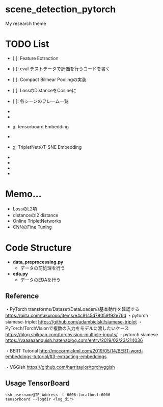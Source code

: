 # scene_detection_pytorch
My research theme  

# TODO List
+ [ ]: Feature Extraction
+ [ ]: eval テストデータで評価を行うコードを書く
+ [ ]: Compact Bilinear Poolingの実装

+ [ ]: LossのDistanceをCosineに
+ [ ]: 各シーンのフレーム一覧

+ [x]: trainデータをmergeするコード(dataloader内)
+ [x]: textの前処理
+ [x]: tensorboard Embedding
+ [x]: TripletNetの実装
+ [x]: TripletNetのT-SNE Embedding
+ [x]: AudioCNNの実装
+ [x]: DataLoaderの実装
+ [x]: SiameseNetの実装
+ [x]: 学習フェーズの実装

# Memo...
- LossのL2項
- distanceのl2 distance
- Online TripletNetworks
- CNNのFine Tuning

# Code Structure
- **data_preprocessing.py**
  - データの前処理を行う
- **eda.py**
  - データのEDAを行う

## Reference 
・PyTorch transforms/Dataset/DataLoaderの基本動作を確認する 
https://qiita.com/takurooo/items/e4c91c5d78059f92e76d
・pytorch siamese-triplet
https://github.com/adambielski/siamese-triplet
・PyTorch/TorchVisionで複数の入力をモデルに渡したいケース
https://blog.shikoan.com/torchvision-multiple-inputs/
・pytorch siamese
https://vaaaaaanquish.hatenablog.com/entry/2019/02/23/214036

・BERT Tutorial
http://mccormickml.com/2019/05/14/BERT-word-embeddings-tutorial/#3-extracting-embeddings

・VGGish
https://github.com/harritaylor/torchvggish


## Usage TensorBoard
```
ssh username@IP_Address -L 6006:localhost:6006
tensorboard --logdir <log_dir>

```
